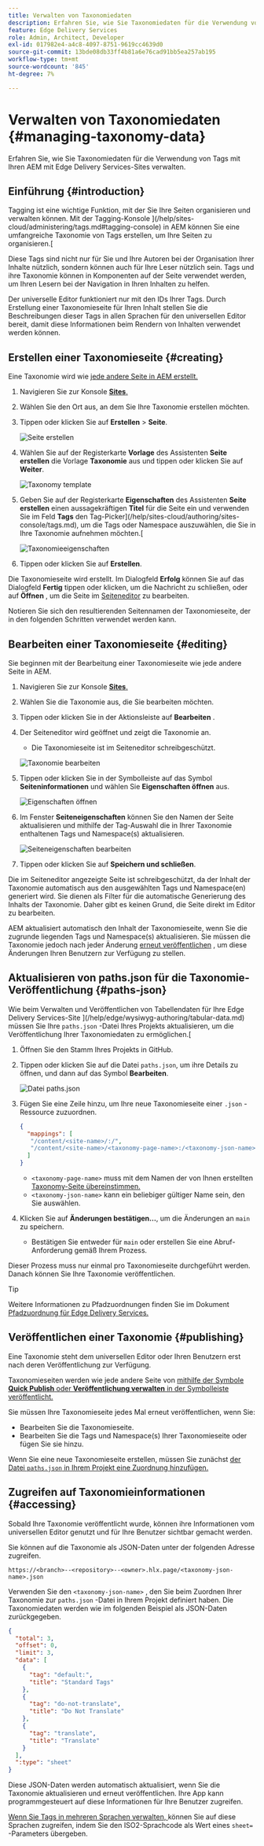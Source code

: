 ```yaml
---
title: Verwalten von Taxonomiedaten
description: Erfahren Sie, wie Sie Taxonomiedaten für die Verwendung von Tags mit Ihren AEM mit Edge Delivery Services-Sites verwalten.
feature: Edge Delivery Services
role: Admin, Architect, Developer
exl-id: 017982e4-a4c8-4097-8751-9619cc4639d0
source-git-commit: 13bde08db33ff4b81a6e76cad91bb5ea257ab195
workflow-type: tm+mt
source-wordcount: '845'
ht-degree: 7%

---
```


# Verwalten von Taxonomiedaten {#managing-taxonomy-data}

Erfahren Sie, wie Sie Taxonomiedaten für die Verwendung von Tags mit Ihren AEM mit Edge Delivery Services-Sites verwalten.

## Einführung {#introduction}

Tagging ist eine wichtige Funktion, mit der Sie Ihre Seiten organisieren und verwalten können. Mit der Tagging-Konsole ](/help/sites-cloud/administering/tags.md#tagging-console) in AEM können Sie eine umfangreiche Taxonomie von Tags erstellen, um Ihre Seiten zu organisieren.[

Diese Tags sind nicht nur für Sie und Ihre Autoren bei der Organisation Ihrer Inhalte nützlich, sondern können auch für Ihre Leser nützlich sein. Tags und ihre Taxonomie können in Komponenten auf der Seite verwendet werden, um Ihren Lesern bei der Navigation in Ihren Inhalten zu helfen.

Der universelle Editor funktioniert nur mit den IDs Ihrer Tags. Durch Erstellung einer Taxonomieseite für Ihren Inhalt stellen Sie die Beschreibungen dieser Tags in allen Sprachen für den universellen Editor bereit, damit diese Informationen beim Rendern von Inhalten verwendet werden können.

## Erstellen einer Taxonomieseite {#creating}

Eine Taxonomie wird wie [jede andere Seite in AEM erstellt.](/help/sites-cloud/authoring/sites-console/creating-pages.md)

1. Navigieren Sie zur Konsole [**Sites**.](/help/sites-cloud/authoring/sites-console/introduction.md)

1. Wählen Sie den Ort aus, an dem Sie Ihre Taxonomie erstellen möchten.

1. Tippen oder klicken Sie auf **Erstellen** > **Seite**.

   ![Seite erstellen](assets/taxonomy/create-page.png)

1. Wählen Sie auf der Registerkarte **Vorlage** des Assistenten **Seite erstellen** die Vorlage **Taxonomie** aus und tippen oder klicken Sie auf **Weiter**.

   ![Taxonomy template](assets/taxonomy/taxonomy-template.png)

1. Geben Sie auf der Registerkarte **Eigenschaften** des Assistenten **Seite erstellen** einen aussagekräftigen **Titel** für die Seite ein und verwenden Sie im Feld **Tags** den Tag-Picker](/help/sites-cloud/authoring/sites-console/tags.md), um die Tags oder Namespace auszuwählen, die Sie in Ihre Taxonomie aufnehmen möchten.[

   ![Taxonomieeigenschaften](assets/taxonomy/create-page-wizard-properties.png)

1. Tippen oder klicken Sie auf **Erstellen**.

Die Taxonomieseite wird erstellt. Im Dialogfeld **Erfolg** können Sie auf das Dialogfeld **Fertig** tippen oder klicken, um die Nachricht zu schließen, oder auf **Öffnen** , um die Seite im [Seiteneditor](/help/sites-cloud/authoring/page-editor/introduction.md) zu bearbeiten.

Notieren Sie sich den resultierenden Seitennamen der Taxonomieseite, der in den folgenden Schritten verwendet werden kann.

## Bearbeiten einer Taxonomieseite {#editing}

Sie beginnen mit der Bearbeitung einer Taxonomieseite wie jede andere Seite in AEM.

1. Navigieren Sie zur Konsole [**Sites**.](/help/sites-cloud/authoring/sites-console/introduction.md)

1. Wählen Sie die Taxonomie aus, die Sie bearbeiten möchten.

1. Tippen oder klicken Sie in der Aktionsleiste auf **Bearbeiten** .

1. Der Seiteneditor wird geöffnet und zeigt die Taxonomie an.

   * Die Taxonomieseite ist im Seiteneditor schreibgeschützt.

   ![Taxonomie bearbeiten](assets/taxonomy/edit-page.png)

1. Tippen oder klicken Sie in der Symbolleiste auf das Symbol **Seiteninformationen** und wählen Sie **Eigenschaften öffnen** aus.

   ![Eigenschaften öffnen](assets/taxonomy/open-properties.png)

1. Im Fenster **Seiteneigenschaften** können Sie den Namen der Seite aktualisieren und mithilfe der Tag-Auswahl die in Ihrer Taxonomie enthaltenen Tags und Namespace(s) aktualisieren.

   ![Seiteneigenschaften bearbeiten](assets/taxonomy/edit-properties.png)

1. Tippen oder klicken Sie auf **Speichern und schließen**.

Die im Seiteneditor angezeigte Seite ist schreibgeschützt, da der Inhalt der Taxonomie automatisch aus den ausgewählten Tags und Namespace(en) generiert wird. Sie dienen als Filter für die automatische Generierung des Inhalts der Taxonomie. Daher gibt es keinen Grund, die Seite direkt im Editor zu bearbeiten.

AEM aktualisiert automatisch den Inhalt der Taxonomieseite, wenn Sie die zugrunde liegenden Tags und Namespace(s) aktualisieren. Sie müssen die Taxonomie jedoch nach jeder Änderung [erneut veröffentlichen](#publishing) , um diese Änderungen Ihren Benutzern zur Verfügung zu stellen.

## Aktualisieren von paths.json für die Taxonomie-Veröffentlichung {#paths-json}

Wie beim Verwalten und Veröffentlichen von Tabellendaten für Ihre Edge Delivery Services-Site ](/help/edge/wysiwyg-authoring/tabular-data.md) müssen Sie Ihre `paths.json` -Datei Ihres Projekts aktualisieren, um die Veröffentlichung Ihrer Taxonomiedaten zu ermöglichen.[

1. Öffnen Sie den Stamm Ihres Projekts in GitHub.

1. Tippen oder klicken Sie auf die Datei `paths.json`, um ihre Details zu öffnen, und dann auf das Symbol **Bearbeiten**.

   ![Datei paths.json](assets/taxonomy/paths-json.png)

1. Fügen Sie eine Zeile hinzu, um Ihre neue Taxonomieseite einer `.json` -Ressource zuzuordnen.

   ```json
   {
     "mappings": [
      "/content/<site-name>/:/",
      "/content/<site-name>/<taxonomy-page-name>:/<taxonomy-json-name>.json"
     ]
   }
   ```

   * `<taxonomy-page-name>` muss mit dem Namen der von Ihnen erstellten [Taxonomy-Seite übereinstimmen.](#creating)
   * `<taxonomy-json-name>` kann ein beliebiger gültiger Name sein, den Sie auswählen.

1. Klicken Sie auf **Änderungen bestätigen…**, um die Änderungen an `main` zu speichern.

   * Bestätigen Sie entweder für `main` oder erstellen Sie eine Abruf-Anforderung gemäß Ihrem Prozess.

Dieser Prozess muss nur einmal pro Taxonomieseite durchgeführt werden. Danach können Sie Ihre Taxonomie veröffentlichen.

>[!TIP]
>
>Weitere Informationen zu Pfadzuordnungen finden Sie im Dokument [Pfadzuordnung für Edge Delivery Services.](/help/edge/wysiwyg-authoring/path-mapping.md)

## Veröffentlichen einer Taxonomie {#publishing}

Eine Taxonomie steht dem universellen Editor oder Ihren Benutzern erst nach deren Veröffentlichung zur Verfügung.

Taxonomieseiten werden wie jede andere Seite von [mithilfe der Symbole **Quick Publish** oder **Veröffentlichung verwalten** in der Symbolleiste veröffentlicht.](/help/sites-cloud/authoring/sites-console/publishing-pages.md)

Sie müssen Ihre Taxonomieseite jedes Mal erneut veröffentlichen, wenn Sie:

* Bearbeiten Sie die Taxonomieseite.
* Bearbeiten Sie die Tags und Namespace(s) Ihrer Taxonomieseite oder fügen Sie sie hinzu.

Wenn Sie eine neue Taxonomieseite erstellen, müssen Sie zunächst [der Datei `paths.json` in Ihrem Projekt eine Zuordnung hinzufügen.](#paths-json)

## Zugreifen auf Taxonomieinformationen {#accessing}

Sobald Ihre Taxonomie veröffentlicht wurde, können ihre Informationen vom universellen Editor genutzt und für Ihre Benutzer sichtbar gemacht werden.

Sie können auf die Taxonomie als JSON-Daten unter der folgenden Adresse zugreifen.

`https://<branch>--<repository>--<owner>.hlx.page/<taxonomy-json-name>.json`

Verwenden Sie den `<taxonomy-json-name>` , den Sie beim Zuordnen Ihrer Taxonomie zur `paths.json` -Datei in Ihrem Projekt definiert haben.[](#paths-json) Die Taxonomiedaten werden wie im folgenden Beispiel als JSON-Daten zurückgegeben.

```json
{
  "total": 3,
  "offset": 0,
  "limit": 3,
  "data": [
    {
      "tag": "default:",
      "title": "Standard Tags"
    },
    {
      "tag": "do-not-translate",
      "title": "Do Not Translate"
    },
    {
      "tag": "translate",
      "title": "Translate"
    }
  ],
  ":type": "sheet"
}
```

Diese JSON-Daten werden automatisch aktualisiert, wenn Sie die Taxonomie aktualisieren und erneut veröffentlichen. Ihre App kann programmgesteuert auf diese Informationen für Ihre Benutzer zugreifen.

[Wenn Sie Tags in mehreren Sprachen verwalten, ](/help/sites-cloud/administering/tags.md#managing-tags-in-different-languages) können Sie auf diese Sprachen zugreifen, indem Sie den ISO2-Sprachcode als Wert eines `sheet=` -Parameters übergeben.
